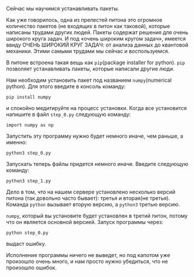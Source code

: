 Сейчас мы научимся устанавливать пакеты.

Как уже говорилось, одна из прелестей питона это огромное количество пакетов (не входящих в питон как таковой), которые написаны трудами других людей. Пакеты содержат решения для очень широкого круга задач. И под 
«очень широким кругом задач», имеется ввиду ОЧЕНЬ ШИРОКИЙ КРУГ ЗАДАЧ: от анализа данных до квантовой механики. Этими самыми трудами мы сейчас и воспользуемся. 

В питоне встроена такая вещь как `pip`(package installer for python). `pip` позволяет устанавливать пакеты, которые написали другие люди.

Нам необходим установить пакет под названием `numpy`(numerical python). Для этого введите в консоль команду:

```
pip install numpy
```

и спокойно медитируйте на процесс установки. Когда все установится напишите в файл `step_0.py` следующую команду:
```
import numpy as np
```

Запустить эту программу нужно будет немного иначе, чем раньше, а именно:
```
python3 step_0.py
```

Запускать теперь файлы придется немного иначе. Введите следующую команду:
```
python3 step_1.py
```

Дело в том, что на нашем сервере установлено несколько версий питона (так довольно часто бывает): третья и вторая(не третья). Команда `python` вызывает вторую версию, а `python3` третью версию. 

`numpy`, который вы установите будет установлен в третий питон, потому что он является основной версией. Запуск программы через:
```
python step_0.py
``` 
выдаст ошибку. 

Исполнение программы ничего не выведет, но под капотом уже произошло очень много, и нам просто нужно убедиться, что не произошло ошибок. 